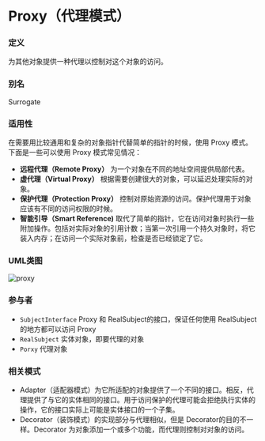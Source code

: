 # Proxy（代理模式）

### 定义
为其他对象提供一种代理以控制对这个对象的访问。

### 别名
Surrogate

### 适用性
在需要用比较通用和复杂的对象指针代替简单的指针的时候，使用 Proxy 模式。下面是一些可以使用 Proxy 模式常见情况：
* **远程代理（Remote Proxy）** 为一个对象在不同的地址空间提供局部代表。
* **虚代理（Virtual Proxy）** 根据需要创建很大的对象，可以延迟处理实际的对象。
* **保护代理（Protection Proxy）** 控制对原始资源的访问。保护代理用于对象应该有不同的访问权限的时候。
* **智能引导（Smart Reference)** 取代了简单的指针，它在访问对象时执行一些附加操作。包括对实际对象的引用计数；当第一次引用一个持久对象时，将它装入内存；在访问一个实际对象前，检查是否已经锁定了它。


### UML类图
![proxy](http://ohtd7tndv.bkt.clouddn.com/proxy.png)

### 参与者
* `SubjectInterface` Proxy 和 RealSubject的接口，保证任何使用 RealSubject的地方都可以访问 Proxy
* `RealSubject` 实体对象，即要代理的对象
* `Porxy` 代理对象

### 相关模式
* Adapter（适配器模式）为它所适配的对象提供了一个不同的接口。相反，代理提供了与它的实体相同的接口。用于访问保护的代理可能会拒绝执行实体的操作，它的接口实际上可能是实体接口的一个子集。
* Decorator（装饰模式）的实现部分与代理相似，但是 Decorator的目的不一样。Decorator 为对象添加一个或多个功能，而代理则控制对对象的访问。